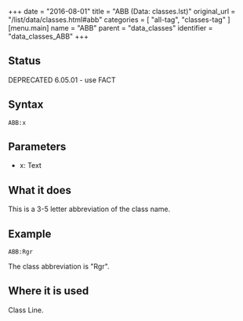 +++
date = "2016-08-01"
title = "ABB (Data: classes.lst)"
original_url = "/list/data/classes.html#abb"
categories = [ "all-tag", "classes-tag" ]
[menu.main]
    name = "ABB"
    parent = "data_classes"
    identifier = "data_classes_ABB"
+++

## Status

DEPRECATED 6.05.01 - use FACT

## Syntax

`ABB:x`

## Parameters

-   x: Text



What it does
------------

This is a 3-5 letter abbreviation of the class name.

Example
-------

`ABB:Rgr`

The class abbreviation is "Rgr".

Where it is used
----------------

Class Line.

